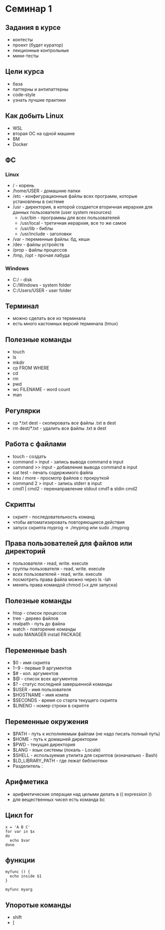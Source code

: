 # Семинар 1

## Задания в курсе

* контесты
* проект (будет куратор)
* лекционные контрольные
* мини-тесты

## Цели курса

* база
* паттерны и антипаттерны
* code-style
* узнать лучшие практики

## Как добыть Linux

* WSL
* вторая ОС на одной машине
* ВМ
* Docker

## ФС
### Linux

* / - корень
* /home/USER - домашние папки
* /etc - конфигурационные файлы всех программ, которые установлены в системе
* /usr - директория, в которой создается вторичная иерархия для данных пользователя (user system resources)
    * /usr/bin - программы для всех пользователей
    * /usr/local - третичная иерархия, все то же самое
    * /usr/lib - библы
    * /usr/include - заголовки
* /var - переменные файлы: бд, кеши
* /dev - файлы устройств
* /prop - файлы процессов
* /tmp, /opt - прочая лабуда

### Windows

* C:/ - disk
* C:/Windows - system folder
* C:/Users/USER - user folder

## Терминал

* можно сделать все из терминала
* есть много кастомных версий терминала (tmux)

## Полезные команды

* touch
* ls
* mkdir
* cp FROM WHERE
* cd
* rm
* pwd
* wc FILENAME - word count
* man

## Регулярки

* cp *.txt dest - скопировать все файлы .txt в dest
* rm dest/*.txt - удалить все файлы .txt в dest

## Работа с файлами

* touch - создать
* command > input - запись вывода command в input
* command >> input - добавление вывода command в input
* cat test - печать содержимого файла
* less / more - просмотр файлов с прокруткой
* command 2 > input - запись stderr в input
* cmd1 | cmd2 - перенаправление stdout cmd1 в stdin cmd2

## Скрипты

* скрипт - последовательность команд
* чтобы автоматизировать повторяющиеся действия
* запуск скрипта myprog -> ./myprog или sudo ./myprog

## Права пользователей для файлов или директорий

* пользователя - read, write. execute
* группы пользователя - read, write. execute
* всех пользователей - read, write. execute
* посмотреть права файла можно через ls -lah
* менять права командой chmod (+x для запуска)

## Полезные команды

* htop - список процессов
* tree - дерево файлов
* realpath - путь до файла
* watch - повторение команды
* sudo MANAGER install PACKAGE

## Переменные bash

* $0 - имя скрипта
* $1-$9 - первые 9 аргументов
* $# - кол. аргументов
* $@ - список всех аргументов
* $? - статус последней завершенной команды
* $USER - имя пользователя
* $HOSTNAME - имя компа
* $SECONDS - время со старта текущего скрипта
* $LINENO - номер строки в скрипте

## Переменные окружения

* $PATH - путь к исполняемым файлам (не надо писать полный путь)
* $HOME - путь к домашней директории
* $PWD - текущая директория
* $LANG - язык системы (локаль - Locale)
* $SHELL - используемая утилита для скриптов (изначально - Bash)
* $LD_LIBRARY_PATH - где лежат библиотеки
* Разделитель :

## Арифметика

* арифметические операции над целыми делать в (( expression ))
* для вещественных чисел есть команда bc

## Цикл for

```
x = 'A B C'
for var in $x
do
  echo $var
done
```

## функции

```
myfunc () {
  echo inside $1
}

myfunc myarg
```

## Упоротые команды

* shift
* [





